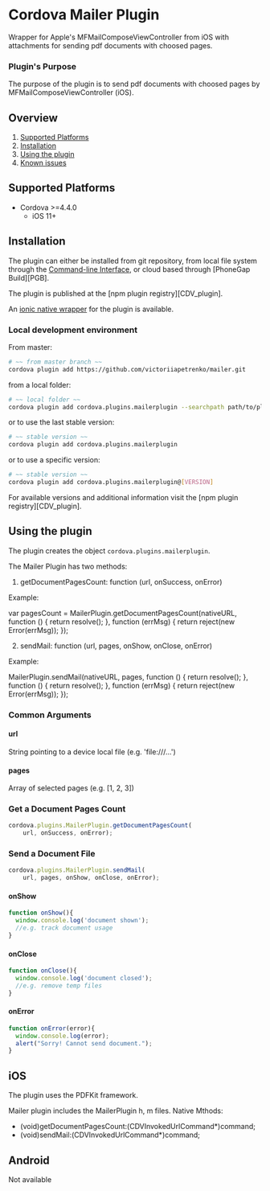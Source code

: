Cordova Mailer Plugin
============================

Wrapper for Apple's MFMailComposeViewController from iOS with attachments for sending pdf documents with choosed pages.

### Plugin's Purpose
The purpose of the plugin is to send pdf documents with choosed pages by MFMailComposeViewController (iOS).

## Overview
1. [Supported Platforms](#supported-platforms)
2. [Installation](#installation)
3. [Using the plugin](#using-the-plugin)
4. [Known issues](#known-issues)

## Supported Platforms ##

* Cordova >=4.4.0
  * iOS 11+

## Installation ##

The plugin can either be installed from git repository, from local file system
through the [Command-line Interface][CLI],
or cloud based through [PhoneGap Build][PGB].

The plugin is published at the [npm plugin registry][CDV_plugin].

An [ionic native wrapper][ionic] for the plugin is available.

### Local development environment
From master:
```bash
# ~~ from master branch ~~
cordova plugin add https://github.com/victoriiapetrenko/mailer.git
```
from a local folder:
```bash
# ~~ local folder ~~
cordova plugin add cordova.plugins.mailerplugin --searchpath path/to/plugin
```
or to use the last stable version:
```bash
# ~~ stable version ~~
cordova plugin add cordova.plugins.mailerplugin
```
or to use a specific version:
```bash
# ~~ stable version ~~
cordova plugin add cordova.plugins.mailerplugin@[VERSION]
```

For available versions and additional information visit the [npm plugin registry][CDV_plugin].


## Using the plugin ##

The plugin creates the object ```cordova.plugins.mailerplugin```.

The Mailer Plugin has two methods: 

1) getDocumentPagesCount: function (url, onSuccess, onError)


Example:

var pagesCount = MailerPlugin.getDocumentPagesCount(nativeURL, function () {
    return resolve();
}, function (errMsg) {
    return reject(new Error(errMsg));
});

2) sendMail: function (url, pages, onShow, onClose, onError)

Example:

MailerPlugin.sendMail(nativeURL, pages, function () {
    return resolve();
}, function () {
    return resolve();
}, function (errMsg) {
    return reject(new Error(errMsg));
});

### Common Arguments ###

#### url ####
String pointing to a device local file (e.g. 'file:///...')

#### pages ####
Array of selected pages (e.g. [1, 2, 3])

### Get a Document Pages Count ###
```js
cordova.plugins.MailerPlugin.getDocumentPagesCount(
    url, onSuccess, onError);
```

### Send a Document File ###
```js
cordova.plugins.MailerPlugin.sendMail(
    url, pages, onShow, onClose, onError);
```

#### onShow ####
```js
function onShow(){
  window.console.log('document shown');
  //e.g. track document usage
}
```
#### onClose ####
```js
function onClose(){
  window.console.log('document closed');
  //e.g. remove temp files
}
```

#### onError ####
```js
function onError(error){
  window.console.log(error);
  alert("Sorry! Cannot send document.");
}
```

## iOS ##

The plugin uses the PDFKit framework.

Mailer plugin includes the MailerPlugin h, m files.
Native Mthods:

- (void)getDocumentPagesCount:(CDVInvokedUrlCommand*)command;
- (void)sendMail:(CDVInvokedUrlCommand*)command;

## Android ##

Not available


[cordova]: https://cordova.apache.org
[CLI]: http://cordova.apache.org/docs/en/edge/guide_cli_index.md.html#The%20Command-line%20Interface
[winjs]: http://try.buildwinjs.com/
[ionic]: https://github.com/victoriiapetrenko/mailer


